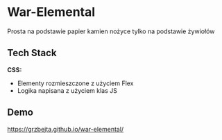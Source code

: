# War-Elemental

Prosta na podstawie papier kamien nożyce tylko na podstawie żywiołów

## Tech Stack

**CSS:**

- Elementy rozmieszczone z użyciem Flex
- Logika napisana z użyciem klas JS

## Demo

https://grzbejta.github.io/war-elemental/
